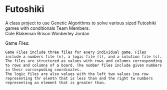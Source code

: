 # Futoshiki
A class project to use Genetic Algorithms to solve various sized Futoshiki games with conditionals 
Team Members:  
    Cole Blakeman 
    Brison Wimberley 
    Jordan 


Game Files: 

    Game Files include three files for every individual game. Files include a numbers file (n), a logic file (l), and a solution file (s). 
    The files are structured as values with rows and columns corrosponding to rows and columns of a board. The number files include given numbers in their corrospoding coordinates. 
    The logic files are also values with the left two values ina row representing thr elemtn that is less than and the right tw numbers representing an element that is greater than. 

    
